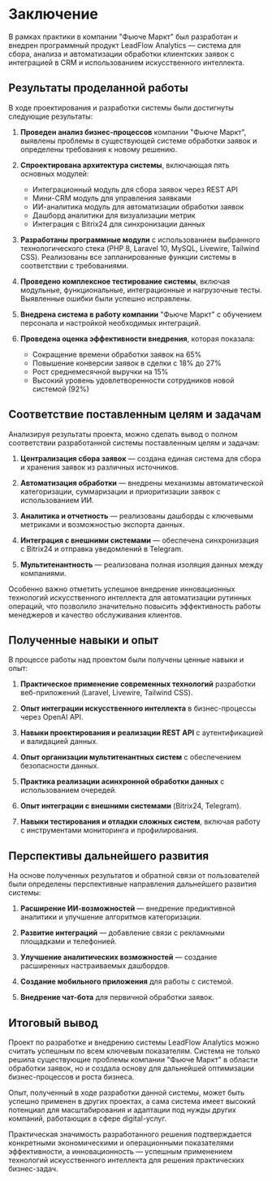 # Заключение

В рамках практики в компании "Фьюче Маркт" был разработан и внедрен программный продукт LeadFlow Analytics — система для сбора, анализа и автоматизации обработки клиентских заявок с интеграцией в CRM и использованием искусственного интеллекта.

## Результаты проделанной работы

В ходе проектирования и разработки системы были достигнуты следующие результаты:

1. **Проведен анализ бизнес-процессов** компании "Фьюче Маркт", выявлены проблемы в существующей системе обработки заявок и определены требования к новому решению.

2. **Спроектирована архитектура системы**, включающая пять основных модулей:
   - Интеграционный модуль для сбора заявок через REST API
   - Мини-CRM модуль для управления заявками
   - ИИ-аналитика модуль для автоматизации обработки заявок
   - Дашборд аналитики для визуализации метрик
   - Интеграция с Bitrix24 для синхронизации данных

3. **Разработаны программные модули** с использованием выбранного технологического стека (PHP 8, Laravel 10, MySQL, Livewire, Tailwind CSS). Реализованы все запланированные функции системы в соответствии с требованиями.

4. **Проведено комплексное тестирование системы**, включая модульные, функциональные, интеграционные и нагрузочные тесты. Выявленные ошибки были успешно исправлены.

5. **Внедрена система в работу компании** "Фьюче Маркт" с обучением персонала и настройкой необходимых интеграций.

6. **Проведена оценка эффективности внедрения**, которая показала:
   - Сокращение времени обработки заявок на 65%
   - Повышение конверсии заявок в сделки с 18% до 27%
   - Рост среднемесячной выручки на 15%
   - Высокий уровень удовлетворенности сотрудников новой системой (92%)

## Соответствие поставленным целям и задачам

Анализируя результаты проекта, можно сделать вывод о полном соответствии разработанной системы поставленным целям и задачам:

1. **Централизация сбора заявок** — создана единая система для сбора и хранения заявок из различных источников.

2. **Автоматизация обработки** — внедрены механизмы автоматической категоризации, суммаризации и приоритизации заявок с использованием ИИ.

3. **Аналитика и отчетность** — реализованы дашборды с ключевыми метриками и возможностью экспорта данных.

4. **Интеграция с внешними системами** — обеспечена синхронизация с Bitrix24 и отправка уведомлений в Telegram.

5. **Мультитенантность** — реализована полная изоляция данных между компаниями.

Особенно важно отметить успешное внедрение инновационных технологий искусственного интеллекта для автоматизации рутинных операций, что позволило значительно повысить эффективность работы менеджеров и качество обслуживания клиентов.

## Полученные навыки и опыт

В процессе работы над проектом были получены ценные навыки и опыт:

1. **Практическое применение современных технологий** разработки веб-приложений (Laravel, Livewire, Tailwind CSS).

2. **Опыт интеграции искусственного интеллекта** в бизнес-процессы через OpenAI API.

3. **Навыки проектирования и реализации REST API** с аутентификацией и валидацией данных.

4. **Опыт организации мультитенантных систем** с обеспечением безопасности данных.

5. **Практика реализации асинхронной обработки данных** с использованием очередей.

6. **Опыт интеграции с внешними системами** (Bitrix24, Telegram).

7. **Навыки тестирования и отладки сложных систем**, включая работу с инструментами мониторинга и профилирования.

## Перспективы дальнейшего развития

На основе полученных результатов и обратной связи от пользователей были определены перспективные направления дальнейшего развития системы:

1. **Расширение ИИ-возможностей** — внедрение предиктивной аналитики и улучшение алгоритмов категоризации.

2. **Развитие интеграций** — добавление связи с рекламными площадками и телефонией.

3. **Улучшение аналитических возможностей** — создание расширенных настраиваемых дашбордов.

4. **Создание мобильного приложения** для работы с системой.

5. **Внедрение чат-бота** для первичной обработки заявок.

## Итоговый вывод

Проект по разработке и внедрению системы LeadFlow Analytics можно считать успешным по всем ключевым показателям. Система не только решила существующие проблемы компании "Фьюче Маркт" в области обработки заявок, но и создала основу для дальнейшей оптимизации бизнес-процессов и роста бизнеса.

Опыт, полученный в ходе разработки данной системы, может быть успешно применен в других проектах, а сама система имеет высокий потенциал для масштабирования и адаптации под нужды других компаний, работающих в сфере digital-услуг.

Практическая значимость разработанного решения подтверждается конкретными экономическими и операционными показателями эффективности, а инновационность — успешным применением технологий искусственного интеллекта для решения практических бизнес-задач.
